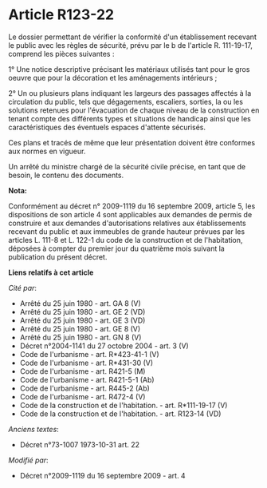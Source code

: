 # Article R123-22

Le dossier permettant de vérifier la conformité d'un établissement recevant le public avec les règles de sécurité, prévu par
le b de l'article R. 111-19-17, comprend les pièces suivantes : 

1° Une notice descriptive précisant les matériaux utilisés tant pour le gros oeuvre que pour la décoration et les
aménagements intérieurs ; 

2° Un ou plusieurs plans indiquant les largeurs des passages affectés à la circulation du public, tels que dégagements,
escaliers, sorties, la ou les solutions retenues pour l'évacuation de chaque niveau de la construction en tenant compte des
différents types et situations de handicap ainsi que les caractéristiques des éventuels espaces d'attente sécurisés. 

Ces plans et tracés de même que leur présentation doivent être conformes aux normes en vigueur. 

Un arrêté du ministre chargé de la sécurité civile précise, en tant que de besoin, le contenu des documents.

**Nota:**

Conformément au décret n° 2009-1119 du 16 septembre 2009, article 5, les dispositions de son article 4 sont applicables aux
demandes de permis de construire et aux demandes d'autorisations relatives aux établissements recevant du public et aux
immeubles de grande hauteur prévues par les articles L. 111-8 et L. 122-1 du code de la construction et de l'habitation,
déposées à compter du premier jour du quatrième mois suivant la publication du présent décret.

**Liens relatifs à cet article**

_Cité par_:

  - Arrêté du 25 juin 1980 - art. GA 8 (V)
  - Arrêté du 25 juin 1980 - art. GE 2 (VD)
  - Arrêté du 25 juin 1980 - art. GE 3 (VD)
  - Arrêté du 25 juin 1980 - art. GE 8 (V)
  - Arrêté du 25 juin 1980 - art. GN 8 (V)
  - Décret n°2004-1141 du 27 octobre 2004 - art. 3 (V)
  - Code de l'urbanisme - art. R*423-41-1 (V)
  - Code de l'urbanisme - art. R*431-30 (V)
  - Code de l'urbanisme - art. R421-5 (M)
  - Code de l'urbanisme - art. R421-5-1 (Ab)
  - Code de l'urbanisme - art. R445-2 (Ab)
  - Code de l'urbanisme - art. R472-4 (V)
  - Code de la construction et de l'habitation. - art. R*111-19-17 (V)
  - Code de la construction et de l'habitation. - art. R123-14 (VD)

_Anciens textes_:

  - Décret n°73-1007 1973-10-31 art. 22

_Modifié par_:

  - Décret n°2009-1119 du 16 septembre 2009 - art. 4
